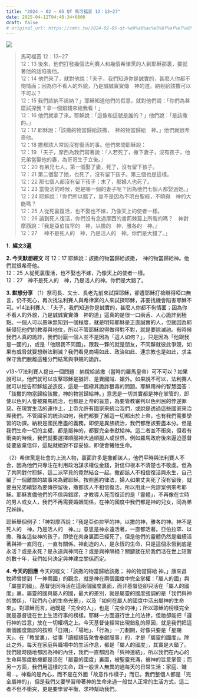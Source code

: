 ```yaml
---
title: "2024 – 02 – 05 QT 馬可福音 12：13~27"
date: 2025-04-12T04:40:34+0800
draft: false
# original_url: https://cmtc.tw/2024-02-05-qt-%e9%a6%ac%e5%8f%af%e7%a6%8f%e9%9f%b3-12%ef%bc%9a1327
---
```


![](/images/qt.jpg)
> 馬可福音 12：13\~27  
> 12：13 後來，他們打發幾個法利賽人和幾個希律黨的人到耶穌那裏，要就著他的話陷害他。  
> 12：14 他們來了，就對他說：「夫子，我們知道你是誠實的，甚麼人你都不徇情面；因為你不看人的外貌，乃是誠誠實實傳　神的道。納稅給該撒可以不可以？  
> 12：15 我們該納不該納？」耶穌知道他們的假意，就對他們說：「你們為甚麼試探我？拿一個銀錢來給我看！」  
> 12：16 他們就拿了來。耶穌說：「這像和這號是誰的？」他們說：「是該撒的。」  
> 12：17 耶穌說：「該撒的物當歸給該撒，　神的物當歸給　神。」他們就很希奇他。  
> 12：18 撒都該人常說沒有復活的事。他們來問耶穌說：  
> 12：19 「夫子，摩西為我們寫著說：『人若死了，撇下妻子，沒有孩子，他兄弟當娶他的妻，為哥哥生子立後。』  
> 12：20 有弟兄七人，第一個娶了妻，死了，沒有留下孩子。  
> 12：21 第二個娶了她，也死了，沒有留下孩子。第三個也是這樣。  
> 12：22 那七個人都沒有留下孩子；末了，那婦人也死了。  
> 12：23 當復活的時候，她是哪一個的妻子呢？因為他們七個人都娶過她。」  
> 12：24 耶穌說：「你們所以錯了，豈不是因為不明白聖經，不曉得　神的大能嗎？  
> 12：25 人從死裏復活，也不娶也不嫁，乃像天上的使者一樣。  
> 12：26 論到死人復活，你們沒有念過摩西的書荊棘篇上所載的嗎？　神對摩西說：『我是亞伯拉罕的　神，以撒的　神，雅各的　神。』  
> 12：27 　神不是死人的　神，乃是活人的　神。你們是大錯了。」

**1.  經文3遍**

**2. 今天默想經文**
可 12：17 耶穌說：該撒的物當歸給該撒，　神的物當歸給神。他們就很希奇他。  
12：25 人從死裏復活，也不娶也不嫁，乃像天上的使者一樣。  
12：27　神不是死人的　神，乃是活人的神。你們是大錯了。

**3. 默想分享**
（1）祭司長、文士、長老先前來試探耶穌，卻遭耶穌打槍辯得啞口無言，仍不死心，再次找法利賽人與希律黨的人來試探耶穌，非要找機會陷害耶穌不可。v14法利賽人：「夫子，我們知道你是誠實的，甚麼人你都不徇情面；因為你不看人的外貌，乃是誠誠實實傳　神的道」這真的是很一口兩舌、人心詭詐到極點。一個人可以愚昧無知到一個程度，就是明知耶穌是正直誠實的人，但就因為耶穌侵犯他們的教導與地位，所以不管耶穌說得做得對不對，就是要除滅祂。有時候我們人真的詭詐，我們討厭一個人並不是因為「這人如何？」，只是因為「他跟我是一國的」，或是「他跟我不同國」。跟我一夥的就是朋友，不同夥就彼此爭競，如果有威脅就要想辦法剿滅？我們看見商場如此、政治如此、連宗教也是如此，求主保守我們脫離這種分門結黨與爭競的詭詐。

v13\~17法利賽人提出一個問題：納稅給該撒（當時的羅馬皇帝）可不可以？如果說可以，他們就可以攻擊耶穌是猶奸、是賣國賊、媚外。如果說不可以，法利賽人就可以控告耶穌叛逆造反，這是一個極其詭詐狠毒的問題。耶穌用神的智慧回答：「該撒的物當歸給該撒，神的物當歸給神。」意思是一切其實都是神在掌管的，即使以色列人會被羅馬統治，也都是上帝的旨意，為要管教審判以色列民的悖逆罪惡。在現實生活的運作上，上帝允許有國家來統治我們，或說是透過這些國家來治理我們。不管國家的統治如何，我們都要了解這一切都出於上帝，也有我們需要學習的功課。納稅是國民應盡的義務，即使是異族統治，我們都應該要盡本分。但是我們生命一切的主權，都是屬神的，都要完全奉獻給神。這二者並不衝突，但若有衝突的時候，我們就要選擇順服神大過順服人或世界。例如羅馬政府後來逼迫基督徒要放棄信仰，這點就絕對不容妥協，即使會犧牲生命。

（2）希律黨是社會的上流人物，裏面許多是撒都該人，他們平時與法利賽人不合，因為他們只專注在利用政治謀求權位金錢，對信仰根本不清楚也不敬虔。但為了共同對付耶穌，這二派罕見的竟然結合一起。撒都該人不相信復活與永生，自己編了一個離譜的故事來為難耶穌。按照舊約律法，婦人如果丈夫死了沒有留後，就要由兄弟續娶為要傳宗留後，撒都該人不相信復活，所以用此一荒謬案例來考耶穌。耶穌責備他們的不信與錯謬，才教導人死而復活的是「靈體」，不再像在世時的男人或女人，我們不再需要婚姻關係，在神的國度中我們都是神的兒女，同為弟兄姊妹。

耶穌舉個例子：「神對摩西說：『我是亞伯拉罕的神，以撒的神，雅各的神。神不是死人的　神，乃是活人的　神。』」意思是神永遠活著，一直都活著。亞伯拉罕、以撒、雅各這些神的孩子，即使在肉身裏面已經死了，但是他們的靈體仍然是繼續活著與神一直同在，一直有關係。神創造的人，是永恆的生命，只是這個永恆到底是永活？或是永死？是永遠與神同在？或是與神隔絕？關鍵就在於我們活在世上短暫的數十年，我們如何決定與神建立關係而定。

**4. 今天的回應**
今天的經文：「該撒的物當歸給該撒； 神的物當歸給 神。」康來昌牧師曾提到「一神兩國」的觀念，就是神在兩個國度中完全掌權：「屬人的國」與「屬靈的國」。基督徒同時活在這兩個國度裏面，而非基督徒卻只活在「屬人的國度」裏。屬靈的國與屬人的國，最大的差別，就是屬靈的國度強調的是「我們與神的關係」、「我們內心的生命光景」，以及「如何在屬人的國度中活出屬神的生命來」。對耶穌而言，祂既是「完全的人」，也是「完全的神」；所以耶穌的榜樣完全就是基督徒在世上生活行事的榜樣。耶穌一方面遵行世上的法律，但祂卻能把「遵行神的旨意」放在一切權柄之上。今天基督徒經常出現錯亂的原因，就是我們把這兩個國度錯誤的按照「日期」、「場地」、「行為」一刀劃開，好像只要是「星期天」、在「教堂裏」、從事「讀經禱告聚會奉獻服事」的，才是「屬靈的國度」。除此之外，每天在家庭與職場中的生活作息，都是「屬人的國度」，其實是大錯了。我們隨時隨地都因為神的內住，我們一直都因為「與神連結」，所以我們在內心的生命與態度動機都是活在「屬靈的國度」裏面，被聖靈充滿，被神的旨意掌管；而另一方面，我們用這樣的生命，跟一般世人無異的過每天的日常生活：家庭、職場…。神看的是內心，而不是在外面「故意作作樣子」而已。我們整個人都是「完全屬神的」，但是我們又要學習帶著神的生命來過一般世人正常的生活方式，這二者不但不衝突，更是要學習平衡，求神幫助我們。
